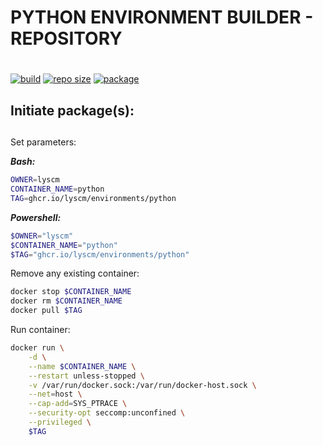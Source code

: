 # PYTHON ENVIRONMENT BUILDER - REPOSITORY <h1> 
 
[![build](https://img.shields.io/github/workflow/status/lyscm/environments-python/image%20-%20CI?logo=github)](https://github.com/lyscm/environments-python/blob/master/.github/workflows/deploy-packages.yml)
[![repo size](https://img.shields.io/github/repo-size/lyscm/environments-python?logo=github)](https://github.com/lyscm/environments-python)
[![package](https://img.shields.io/static/v1?label=package&message=python&color=yellowgreen&logo=github)](https://github.com/lyscm/environments-python/pkgs/container/environments%2Fpython)

## Initiate package(s): <h2> 

Set parameters:

***Bash:***
```bash
OWNER=lyscm
CONTAINER_NAME=python
TAG=ghcr.io/lyscm/environments/python
```

***Powershell:***
```powershell
$OWNER="lyscm"
$CONTAINER_NAME="python"
$TAG="ghcr.io/lyscm/environments/python"
```

Remove any existing container:

```bash
docker stop $CONTAINER_NAME
docker rm $CONTAINER_NAME
docker pull $TAG
```

Run container:

```bash
docker run \
    -d \
    --name $CONTAINER_NAME \
    --restart unless-stopped \
    -v /var/run/docker.sock:/var/run/docker-host.sock \
    --net=host \
    --cap-add=SYS_PTRACE \
    --security-opt seccomp:unconfined \
    --privileged \
    $TAG
```